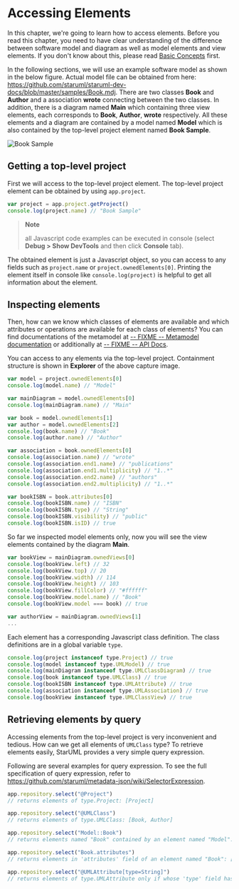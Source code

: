 Accessing Elements
==================

<!-- toc -->

In this chapter, we're going to learn how to access elements. Before you read this chapter, you need to have clear understanding of the difference between software model and diagram as well as model elements and view elements. If you don't know about this, please read [Basic Concepts](/basic-concepts.md) first.

In the following sections, we will use an example software model as shown in the below figure. Actual model file can be obtained from here: https://github.com/staruml/staruml-dev-docs/blob/master/samples/Book.mdj. There are two classes __Book__ and __Author__ and a association __wrote__ connecting between the two classes. In addition, there is a diagram named __Main__ which containing three view elements, each corresponds to __Book__, __Author__, __wrote__ respectively. All these elements and a diagram are contained by a model named __Model__ which is also contained by the top-level project element named __Book Sample__.

![Book Sample](https://github.com/staruml/staruml-dev-docs/blob/master/images/Book-sample.png?raw=true)

## Getting a top-level project

First we will access to the top-level project element. The top-level project element can be obtained by using `app.project`.

```js
var project = app.project.getProject()
console.log(project.name) // "Book Sample"
```
> __Note__
>
> all Javascript code examples can be executed in console (select __Debug > Show DevTools__ and then click __Console__ tab).

The obtained element is just a Javascript object, so you can access to any fields such as `project.name` or `project.ownedElements[0]`. Printing the element itself in console like `console.log(project)` is helpful to get all information about the element.

## Inspecting elements

Then, how can we know which classes of elements are available and which attributes or operations are available for each class of elements? You can find documentations of the metamodel at [-- FIXME -- Metamodel documentation](http://starumldocs-7a0.kxcdn.com/2.0.0/metamodel/) or additionally at [-- FIXME -- API Docs](http://starumldocs-7a0.kxcdn.com/2.0.0/api/).

You can access to any elements via the top-level project. Containment structure is shown in __Explorer__ of the above capture image.

```js
var model = project.ownedElements[0]
console.log(model.name) // "Model"

var mainDiagram = model.ownedElements[0] 
console.log(mainDiagram.name) // "Main"

var book = model.ownedElements[1]
var author = model.ownedElements[2]
console.log(book.name) // "Book"
console.log(author.name) // "Author"

var association = book.ownedElements[0]
console.log(association.name) // "wrote"
console.log(association.end1.name) // "publications"
console.log(association.end1.multiplicity) // "1..*"
console.log(association.end2.name) // "authors"
console.log(association.end2.multiplicity) // "1..*"

var bookISBN = book.attributes[0]
console.log(bookISBN.name) // "ISBN"
console.log(bookISBN.type) // "String"
console.log(bookISBN.visibility) // "public"
console.log(bookISBN.isID) // true
```

So far we inspected model elements only, now you will see the view elements contained by the diagram __Main__.

```js
var bookView = mainDiagram.ownedViews[0]
console.log(bookView.left) // 32
console.log(bookView.top) // 20
console.log(bookView.width) // 114
console.log(bookView.height) // 103
console.log(bookView.fillColor) // "#ffffff"
console.log(bookView.model.name) // "Book"
console.log(bookView.model === book) // true

var authorView = mainDiagram.ownedViews[1]
...
```

Each element has a corresponding Javascript class definition. The class definitions are in a global variable `type`.

```js
console.log(project instanceof type.Project) // true
console.log(model instanceof type.UMLModel) // true
console.log(mainDiagram instanceof type.UMLClassDiagram) // true
console.log(book instanceof type.UMLClass) // true
console.log(bookISBN instanceof type.UMLAttribute) // true
console.log(association instanceof type.UMLAssociation) // true
console.log(bookView instanceof type.UMLClassView) // true
```

## Retrieving elements by query

Accessing elements from the top-level project is very inconvenient and tedious. How can we get all elements of `UMLClass` type? To retrieve elements easily, StarUML provides a very simple query expression.

Following are several examples for query expression. To see the full specification of query expression, refer to https://github.com/staruml/metadata-json/wiki/SelectorExpression.

```js
app.repository.select("@Project")
// returns elements of type.Project: [Project]

app.repository.select("@UMLClass")
// returns elements of type.UMLClass: [Book, Author]

app.repository.select("Model::Book")
// returns elements named "Book" contained by an element named "Model": [Book]

app.repository.select("Book.attributes")
// returns elements in 'attributes' field of an element named "Book": [ISBN, title, summary, publisher]

app.repository.select("@UMLAttribute[type=String]")
// returns elements of type.UMLAttribute only if whose 'type' field has "String" value: [ISBN, title, summary, publisher, name, biography]
```
